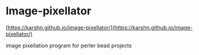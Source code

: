 # Image-pixellator

[https://karshn.github.io/image-pixellator/](https://karshn.github.io/image-pixellator/)


image pixellation program for perler bead projects
